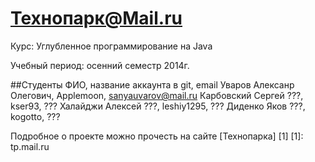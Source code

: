 Технопарк@Mail.ru
============
Курс: Углубленное программирование на Java

Учебный период: осенний семестр 2014г.

##Студенты
ФИО, название аккаунта в git, email
Уваров Алексанр Олегович, Applemoon, sanyauvarov@mail.ru
Карбовский Сергей ???, kser93, ???
Халайджи Алексей ???, leshiy1295, ???
Диденко Яков ???, kogotto, ???

Подробное о проекте можно прочесть на сайте [Технопарка] [1]
[1]: tp.mail.ru
